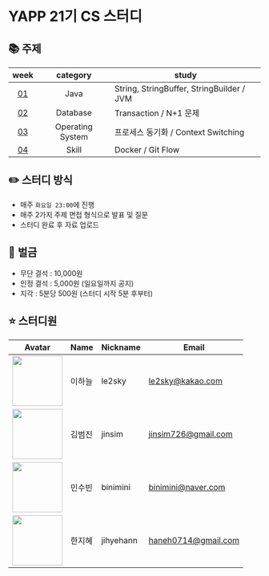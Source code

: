 # YAPP 21기 CS 스터디 

## 📚 주제

week | category | study
:---: | :---: | ---
[01](https://github.com/jihyehann/yapp-21-cs-study-7/tree/main/week1) | Java | String, StringBuffer, StringBuilder / JVM
[02](https://github.com/jihyehann/yapp-21-cs-study-7/tree/main/week2) | Database | Transaction / N+1 문제 
[03](https://github.com/jihyehann/yapp-21-cs-study-7/tree/main/week3) | Operating System | 프로세스 동기화 / Context Switching
[04](https://github.com/jihyehann/yapp-21-cs-study-7/tree/main/week4) | Skill | Docker / Git Flow


## ✏️ 스터디 방식
- 매주 `화요일 23:00`에 진행
- 매주 2가지 주제 면접 형식으로 발표 및 질문
- 스터디 완료 후 자료 업로드

## 💸 벌금
- 무단 결석 : 10,000원
- 인정 결석 :  5,000원 (일요일까지 공지) 
- 지각 : 5분당 500원 (스터디 시작 5분 후부터)

## ⭐️ 스터디원

| Avatar                                                                                         | Name       | Nickname | Email                                       |
| ---------------------------------------------------------------------------------------------- | ---------- | -------- | ------------------------------------------- |
| <img src="https://avatars.githubusercontent.com/u/39932141?v=4" width="100px" height="100px"/> |     이하늘 | le2sky   | [le2sky@kakao.com](mailto:le2sky@kakao.com) |
| <img src="https://avatars.githubusercontent.com/u/62461857?v=4" width="100px" height="100px"/> | 김범진 | jinsim   | [jinsim726@gmail.com](mailto:jinsim726@gmail.com) |
| <img src="https://avatars.githubusercontent.com/u/69030160?v=4" width="100px" height="100px"/> | 민수빈 | binimini   | [binimini@naver.com](mailto:binimini@naver.com) |
| <img src="https://avatars.githubusercontent.com/u/75151848?v=4" width="100px" height="100px"/> | 한지혜 | jihyehann   | [haneh0714@gmail.com](mailto:haneh0714@gmail.com) |
